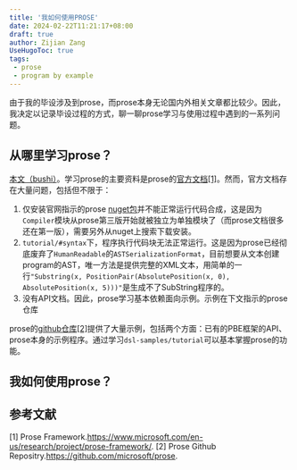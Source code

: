 ```yaml
---
title: '我如何使用PROSE'
date: 2024-02-22T11:21:17+08:00
draft: true
author: Zijian Zang
UseHugoToc: true
tags: 
 - prose
 - program by example
---
```


由于我的毕设涉及到prose，而prose本身无论国内外相关文章都比较少。因此，我决定以记录毕设过程的方式，聊一聊prose学习与使用过程中遇到的一系列问题。

<!--more-->

## 从哪里学习prose？

[本文（bushi）](./try-prose.md)。学习prose的主要资料是prose的[官方文档[1]](https://www.microsoft.com/en-us/research/project/prose-framework/tutorial/)。然而，官方文档存在大量问题，包括但不限于：
1. 仅安装官网指示的prose [nuget包](https://www.nuget.org/packages/Microsoft.ProgramSynthesis/)并不能正常运行代码合成，这是因为`Compiler`模块从prose第三版开始就被独立为单独模块了（而prose文档很多还在第一版），需要另外从nuget上搜索下载安装。
2. `tutorial/#syntax`下，程序执行代码块无法正常运行。这是因为prose已经彻底废弃了`HumanReadable`的`ASTSerializationFormat`，目前想要从文本创建program的AST，唯一方法是提供完整的XML文本，用简单的一行`"Substring(x, PositionPair(AbsolutePosition(x, 0), AbsolutePosition(x, 5)))"`是生成不了SubString程序的。
3. 没有API文档。因此，prose学习基本依赖面向示例。示例在下文指示的prose仓库

prose的[github仓库[2]](https://github.com/microsoft/prose)提供了大量示例，包括两个方面：已有的PBE框架的API、prose本身的示例程序。通过学习`dsl-samples/tutorial`可以基本掌握prose的功能。

## 我如何使用prose？



## 参考文献

[1] Prose Framework.https://www.microsoft.com/en-us/research/project/prose-framework/.
[2] Prose Github Repositry.https://github.com/microsoft/prose.